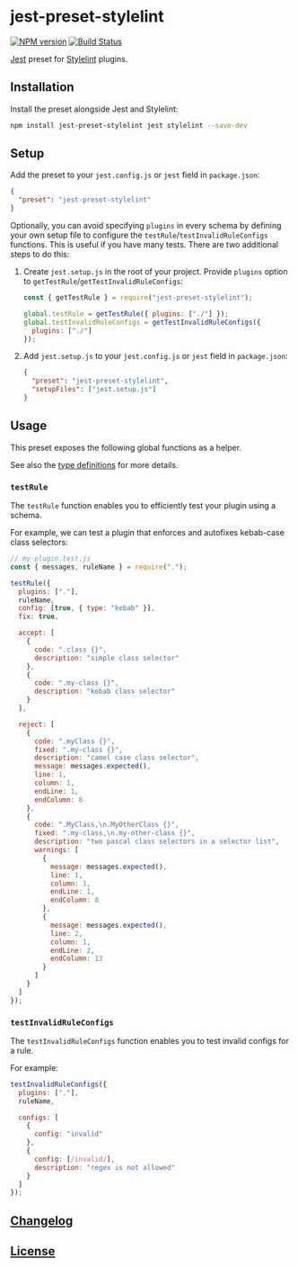 # jest-preset-stylelint

[![NPM version](https://img.shields.io/npm/v/jest-preset-stylelint.svg)](https://www.npmjs.org/package/jest-preset-stylelint) [![Build Status](https://github.com/stylelint/jest-preset-stylelint/workflows/CI/badge.svg)](https://github.com/stylelint/jest-preset-stylelint/actions)

[Jest](https://facebook.github.io/jest/) preset for [Stylelint](https://github.com/stylelint) plugins.

## Installation

Install the preset alongside Jest and Stylelint:

```bash
npm install jest-preset-stylelint jest stylelint --save-dev
```

## Setup

Add the preset to your `jest.config.js` or `jest` field in `package.json`:

```json
{
  "preset": "jest-preset-stylelint"
}
```

Optionally, you can avoid specifying `plugins` in every schema by defining your own setup file to configure the `testRule`/`testInvalidRuleConfigs` functions.
This is useful if you have many tests. There are two additional steps to do this:

1. Create `jest.setup.js` in the root of your project. Provide `plugins` option to `getTestRule`/`getTestInvalidRuleConfigs`:

   ```js
   const { getTestRule } = require("jest-preset-stylelint");

   global.testRule = getTestRule({ plugins: ["./"] });
   global.testInvalidRuleConfigs = getTestInvalidRuleConfigs({
     plugins: ["./"]
   });
   ```

2. Add `jest.setup.js` to your `jest.config.js` or `jest` field in `package.json`:

   ```json
   {
     "preset": "jest-preset-stylelint",
     "setupFiles": ["jest.setup.js"]
   }
   ```

## Usage

This preset exposes the following global functions as a helper.

See also the [type definitions](index.d.ts) for more details.

### `testRule`

The `testRule` function enables you to efficiently test your plugin using a schema.

For example, we can test a plugin that enforces and autofixes kebab-case class selectors:

```js
// my-plugin.test.js
const { messages, ruleName } = require(".");

testRule({
  plugins: ["."],
  ruleName,
  config: [true, { type: "kebab" }],
  fix: true,

  accept: [
    {
      code: ".class {}",
      description: "simple class selector"
    },
    {
      code: ".my-class {}",
      description: "kebab class selector"
    }
  ],

  reject: [
    {
      code: ".myClass {}",
      fixed: ".my-class {}",
      description: "camel case class selector",
      message: messages.expected(),
      line: 1,
      column: 1,
      endLine: 1,
      endColumn: 8
    },
    {
      code: ".MyClass,\n.MyOtherClass {}",
      fixed: ".my-class,\n.my-other-class {}",
      description: "two pascal class selectors in a selector list",
      warnings: [
        {
          message: messages.expected(),
          line: 1,
          column: 1,
          endLine: 1,
          endColumn: 8
        },
        {
          message: messages.expected(),
          line: 2,
          column: 1,
          endLine: 2,
          endColumn: 13
        }
      ]
    }
  ]
});
```

### `testInvalidRuleConfigs`

The `testInvalidRuleConfigs` function enables you to test invalid configs for a rule.

For example:

```js
testInvalidRuleConfigs({
  plugins: ["."],
  ruleName,

  configs: [
    {
      config: "invalid"
    },
    {
      config: [/invalid/],
      description: "regex is not allowed"
    }
  ]
});
```

## [Changelog](CHANGELOG.md)

## [License](LICENSE)
